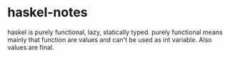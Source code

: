 # haskel-notes
haskel is purely functional, lazy, statically typed.
purely functional means mainly that function are values and can't be used as int variable. Also values are final.

